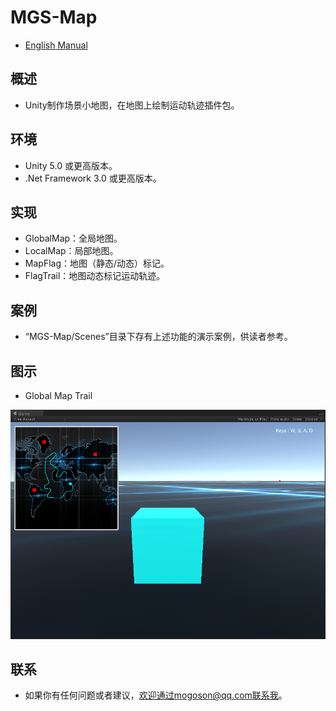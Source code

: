 # MGS-Map
- [English Manual](./README.md)

## 概述
- Unity制作场景小地图，在地图上绘制运动轨迹插件包。

## 环境
- Unity 5.0 或更高版本。
- .Net Framework 3.0 或更高版本。

## 实现
- GlobalMap：全局地图。
- LocalMap：局部地图。
- MapFlag：地图（静态/动态）标记。
- FlagTrail：地图动态标记运动轨迹。

## 案例
- “MGS-Map/Scenes”目录下存有上述功能的演示案例，供读者参考。

## 图示
- Global Map Trail

![GlobalMapTrail](./Attachments/GlobalMapTrail.png)

## 联系
- 如果你有任何问题或者建议，欢迎通过mogoson@qq.com联系我。